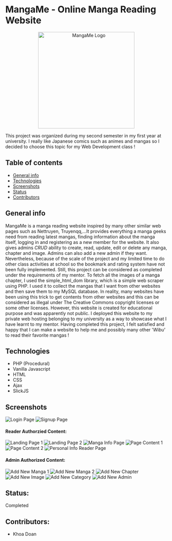 # MangaMe - Online Manga Reading Website

<p align="center">
  <img src="https://github.com/DNT-Khoa/MangaMe-Web-Development-Project/blob/master/img/MangaMe-logo.png" width="300" title="MangaMe Logo">
</p>
This project was organized during my second semester in my first year at university. I really like Japanese comics such as animes and mangas so I decided to choose this topic for my Web Development class !

## Table of contents
* [General info](#general-info)
* [Technologies](#technologies)
* [Screenshots](#screenshots)
* [Status](#status)
* [Contributors](#contributors)

## General info
MangaMe is a manga reading website inspired by many other similar web pages such as Nettruyen, Truyenqq,...It provides everything a manga geeks need from reading latest mangas, finding information about the manga itself, logging in and registering as a new member for the website. It also gives admins *CRUD* ability to create, read, update, edit or delete any manga, chapter and image. Admins can also add a new admin if they want. Nevertheless, because of the scale of the project and my limited time to do other class activities at school so the bookmark and rating system have not been fully implemented. Still, this project can be considered as completed under the requirements of my mentor. To fetch all the images of a manga chapter, I used the simple_html_dom library, which is a simple web scraper using PHP. I used it to collect the mangas that I want from other websites and then save them to my MySQL database. In reality, many websites have been using this trick to get contents from other websites and this can be considered as illegal under The Creative Commons copyright licenses or some other licenses. However, this website is created for educational purpose and was apparently not public. I deployed this website to my private web hosting belonging to my university as a way to showcase what I have learnt to my mentor. Having completed this project, I felt satisfied and happy that I can make a website to help me and possibly many other '*Wibu*' to read their favorite mangas !

## Technologies
- PHP (Procedural)
- Vanilla Javascript
- HTML
- CSS
- Ajax 
- SlickJS
## Screenshots
![Login Page](https://github.com/DNT-Khoa/MangaMe-Web-Development-Project/blob/master/img/Login%20Page.PNG)
![Signup Page](https://github.com/DNT-Khoa/MangaMe-Web-Development-Project/blob/master/img/Sign%20Up%20Page.PNG)

#### Reader Authorzied Content:

![Landing Page 1](https://github.com/DNT-Khoa/MangaMe-Web-Development-Project/blob/master/img/Landing%20Page.PNG)
![Landing Page 2](https://github.com/DNT-Khoa/MangaMe-Web-Development-Project/blob/master/img/Landing%20Page%202.PNG)
![Manga Info Page](https://github.com/DNT-Khoa/MangaMe-Web-Development-Project/blob/master/img/Manga%20Info%20Page.PNG)
![Page Content 1](https://github.com/DNT-Khoa/MangaMe-Web-Development-Project/blob/master/img/Page%20Content%201.PNG)
![Page Content 2](https://github.com/DNT-Khoa/MangaMe-Web-Development-Project/blob/master/img/Page%20content%202.PNG)
![Personal Info Reader Page](https://github.com/DNT-Khoa/MangaMe-Web-Development-Project/blob/master/img/Personal%20Info%20Reader.PNG)


#### Admin Authorized Content:


![Add New Manga 1](https://github.com/DNT-Khoa/MangaMe-Web-Development-Project/blob/master/img/Add%20Manga%20Page%201.PNG)
![Add New Manga 2](https://github.com/DNT-Khoa/MangaMe-Web-Development-Project/blob/master/img/Add%20Manga%20Page%202.PNG)
![Add New Chapter](https://github.com/DNT-Khoa/MangaMe-Web-Development-Project/blob/master/img/Add%20Chapter.PNG)
![Add New Image](https://github.com/DNT-Khoa/MangaMe-Web-Development-Project/blob/master/img/Add%20New%20Image%202.PNG)
![Add New Category](https://github.com/DNT-Khoa/MangaMe-Web-Development-Project/blob/master/img/Add%20Category.PNG)
![Add New Admin](https://github.com/DNT-Khoa/MangaMe-Web-Development-Project/blob/master/img/Add%20New%20Admin.PNG)

## Status: 
Completed

## Contributors:
- Khoa Doan
